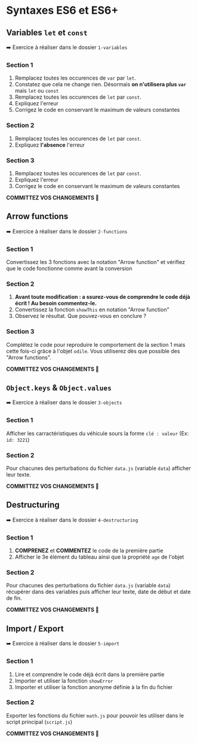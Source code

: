 # Syntaxes ES6 et ES6+

## Variables `let` et `const`
➡️ Exercice à réaliser dans le dossier `1-variables`

### Section 1
1. Remplacez toutes les occurences de `var` par `let`.
2. Constatez que cela ne change rien. Désormais **on n'utilisera plus `var`** mais `let` ou `const`
3. Remplacez toutes les occurences de `let` par `const`.
4. Expliquez l'erreur
5. Corrigez le code en conservant le maximum de valeurs constantes

### Section 2
1. Remplacez toutes les occurences de `let` par `const`.
2. Expliquez **l'absence** l'erreur

### Section 3
1. Remplacez toutes les occurences de `let` par `const`.
2. Expliquez l'erreur
3. Corrigez le code en conservant le maximum de valeurs constantes

**COMMITTEZ VOS CHANGEMENTS 🚢**

## Arrow functions
➡️ Exercice à réaliser dans le dossier `2-functions`

### Section 1
Convertissez les 3 fonctions avec la notation "Arrow function" et vérifiez que le code fonctionne comme avant la conversion

### Section 2
1. **Avant toute modification : a ssurez-vous de comprendre le code déjà écrit ! Au besoin commentez-le.**
2. Convertissez la fonction `showThis` en notation "Arrow function"
3. Observez le résultat. Que pouvez-vous en conclure ?

### Section 3
Complétez le code pour reproduire le comportement de la section 1 mais cette fois-ci grâce à l'objet `odile`. Vous utiliserez dès que possible des "Arrow functions".

**COMMITTEZ VOS CHANGEMENTS 🚢**

## `Object.keys` & `Object.values`
➡️ Exercice à réaliser dans le dossier `3-objects`

### Section 1
Afficher les carractéristiques du véhicule sours la forme `clé : valeur` (Ex: `id: 3221`)

### Section 2
Pour chacunes des perturbations du fichier `data.js` (variable `data`) afficher leur texte.

**COMMITTEZ VOS CHANGEMENTS 🚢**

## Destructuring
➡️ Exercice à réaliser dans le dossier `4-destructuring`

### Section 1
1. **COMPRENEZ** et **COMMENTEZ** le code de la première partie
2. Afficher le 3e élément du tableau ainsi que la propriété `age` de l'objet

### Section 2
Pour chacunes des perturbations du fichier `data.js` (variable `data`) récupérer dans des variables puis afficher leur texte, date de début et date de fin.

**COMMITTEZ VOS CHANGEMENTS 🚢**

## Import / Export
➡️ Exercice à réaliser dans le dossier `5-import`

### Section 1
1. Lire et comprendre le code déjà écrit dans la première partie
2. Importer et utiliser la fonction `showError`
2. Importer et utiliser la fonction anonyme définie à la fin du fichier

### Section 2
Exporter les fonctions du fichier `math.js` pour pouvoir les utiliser dans le script principal (`script.js`)

**COMMITTEZ VOS CHANGEMENTS 🚢**
